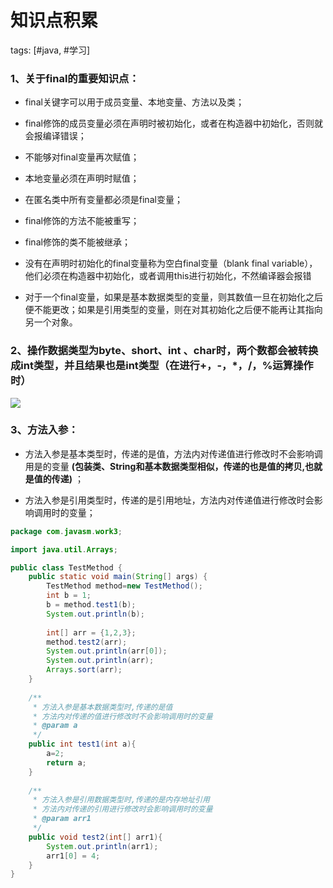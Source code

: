 # 知识点积累

tags: [#java, #学习]

### 1、关于final的重要知识点：

- final关键字可以用于成员变量、本地变量、方法以及类；

- final修饰的成员变量必须在声明时被初始化，或者在构造器中初始化，否则就会报编译错误；

- 不能够对final变量再次赋值；

- 本地变量必须在声明时赋值；

- 在匿名类中所有变量都必须是final变量；

- final修饰的方法不能被重写；

- final修饰的类不能被继承；

- 没有在声明时初始化的final变量称为空白final变量（blank final variable），他们必须在构造器中初始化，或者调用this进行初始化，不然编译器会报错

- 对于一个final变量，如果是基本数据类型的变量，则其数值一旦在初始化之后便不能更改；如果是引用类型的变量，则在对其初始化之后便不能再让其指向另一个对象。 



### 2、操作数据类型为byte、short、int 、char时，两个数都会被转换成int类型，并且结果也是int类型（在进行+，-，*，/，%运算操作时）

![](
https://syske-pic-bed.oss-cn-hangzhou.aliyuncs.com/imgs/20210131115546.png)

### 3、方法入参：

- 方法入参是基本类型时，传递的是值，方法内对传递值进行修改时不会影响调用是的变量 **(包装类、String和基本数据类型相似，传递的也是值的拷贝,也就是值的传递)** ；

- 方法入参是引用类型时，传递的是引用地址，方法内对传递值进行修改时会影响调用时的变量；

```java
package com.javasm.work3;

import java.util.Arrays;

public class TestMethod {
	public static void main(String[] args) {
		TestMethod method=new TestMethod();
		int b = 1;
		b = method.test1(b);
		System.out.println(b);
		
		int[] arr = {1,2,3};
		method.test2(arr);
		System.out.println(arr[0]);
		System.out.println(arr);
		Arrays.sort(arr);
	}
	
	/**
	 * 方法入参是基本数据类型时,传递的是值
	 * 方法内对传递的值进行修改时不会影响调用时的变量
	 * @param a
	 */
	public int test1(int a){
		a=2;
		return a;
	}
	
	/**
	 * 方法入参是引用数据类型时,传递的是内存地址引用
	 * 方法内对传递的引用进行修改时会影响调用时的变量
	 * @param arr1
	 */
	public void test2(int[] arr1){
		System.out.println(arr1);
		arr1[0] = 4;
	}
}
```


